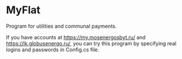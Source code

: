 # MyFlat
Program for utilities and communal payments.

If you have accounts at https://my.mosenergosbyt.ru/ and https://lk.globusenergo.ru/, you can try this program by specifying real logins and passwords in Config.cs file.